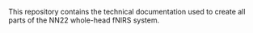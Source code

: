 This repository contains the technical documentation used to create all parts of the NN22 whole-head fNIRS system.

